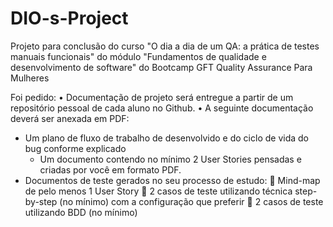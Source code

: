 # DIO-s-Project
Projeto para conclusão do curso "O dia a dia de um QA: a prática de testes manuais funcionais" 
do módulo "Fundamentos de qualidade e desenvolvimento de software" 
do Bootcamp GFT Quality Assurance Para Mulheres

Foi pedido:
•	Documentação de projeto será entregue a partir de um repositório pessoal de cada aluno no Github.
•	A seguinte documentação deverá ser anexada em PDF:
- Um plano de fluxo de trabalho de desenvolvido e do ciclo de vida do bug conforme explicado
 	- Um documento contendo no mínimo 2 User Stories pensadas e criadas por você em formato PDF.
- Documentos de teste gerados no seu processo de estudo:
	Mind-map de pelo menos 1 User Story
	2 casos de teste utilizando técnica step-by-step (no mínimo) com a configuração que preferir
	2 casos de teste utilizando BDD (no mínimo)
